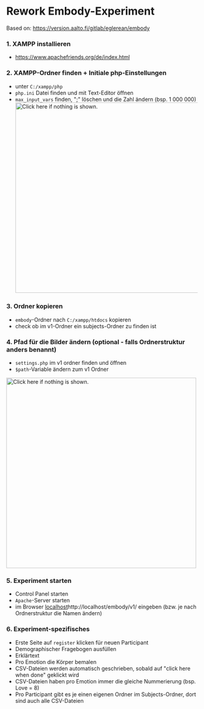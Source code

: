 # Rework Embody-Experiment
Based on: https://version.aalto.fi/gitlab/eglerean/embody

### 1. XAMPP installieren
  - https://www.apachefriends.org/de/index.html

### 2. XAMPP-Ordner finden + Initiale php-Einstellungen
  - unter `C:/xampp/php`
  - `php.ini` Datei finden und mit Text-Editor öffnen
  - `max_input_vars` finden, ";" löschen und die Zahl ändern (bsp. 1 000 000)
<a href="https://drive.google.com/uc?export=view&id=1AhVlzpFhCgHePfHVo8eTZyKCRSF2Amha"><img src="https://drive.google.com/uc?export=view&id=1AhVlzpFhCgHePfHVo8eTZyKCRSF2Amha" style="width: 500px; max-width: 100%; height: auto" title="Click here if nothing is shown." /></a>

### 3. Ordner kopieren
- `embody`-Ordner nach `C:/xampp/htdocs` kopieren
- check ob im v1-Ordner ein subjects-Ordner zu finden ist

### 4. Pfad für die Bilder ändern (optional - falls Ordnerstruktur anders benannt)
- `settings.php` im v1 ordner finden und öffnen
- `$path`-Variable ändern zum v1 Ordner

<a href="https://drive.google.com/uc?export=view&id=1dbUVvfKUYnsMIpbd5APCvvN_er3ze-Ww"><img src="https://drive.google.com/uc?export=view&id=1dbUVvfKUYnsMIpbd5APCvvN_er3ze-Ww" style="width: 500px; max-width: 100%; height: auto" title="Click here if nothing is shown." /></a>

### 5. Experiment starten
- Control Panel starten
- `Apache`-Server starten
- im Browser [localhost](http://localhost/embody/v1/)http://localhost/embody/v1/ eingeben (bzw. je nach Ordnerstruktur die Namen ändern)

### 6. Experiment-spezifisches
- Erste Seite auf `register` klicken für neuen Participant
- Demographischer Fragebogen ausfüllen
- Erklärtext
- Pro Emotion die Körper bemalen
- CSV-Dateien werden automatisch geschrieben, sobald auf "click here when done" geklickt wird
- CSV-Dateien haben pro Emotion immer die gleiche Nummerierung (bsp. Love = 8)
- Pro Participant gibt es je einen eigenen Ordner im Subjects-Ordner, dort sind auch alle CSV-Dateien
